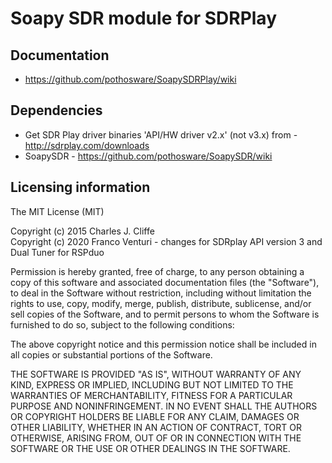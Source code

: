 # Soapy SDR module for SDRPlay

## Documentation

* https://github.com/pothosware/SoapySDRPlay/wiki

## Dependencies

* Get SDR Play driver binaries 'API/HW driver v2.x' (not v3.x) from - http://sdrplay.com/downloads
* SoapySDR - https://github.com/pothosware/SoapySDR/wiki

## Licensing information

The MIT License (MIT)

Copyright (c) 2015 Charles J. Cliffe<br/>
Copyright (c) 2020 Franco Venturi - changes for SDRplay API version 3 and Dual Tuner for RSPduo


Permission is hereby granted, free of charge, to any person obtaining a copy
of this software and associated documentation files (the "Software"), to deal
in the Software without restriction, including without limitation the rights
to use, copy, modify, merge, publish, distribute, sublicense, and/or sell
copies of the Software, and to permit persons to whom the Software is
furnished to do so, subject to the following conditions:

The above copyright notice and this permission notice shall be included in
all copies or substantial portions of the Software.

THE SOFTWARE IS PROVIDED "AS IS", WITHOUT WARRANTY OF ANY KIND, EXPRESS OR
IMPLIED, INCLUDING BUT NOT LIMITED TO THE WARRANTIES OF MERCHANTABILITY,
FITNESS FOR A PARTICULAR PURPOSE AND NONINFRINGEMENT. IN NO EVENT SHALL THE
AUTHORS OR COPYRIGHT HOLDERS BE LIABLE FOR ANY CLAIM, DAMAGES OR OTHER
LIABILITY, WHETHER IN AN ACTION OF CONTRACT, TORT OR OTHERWISE, ARISING FROM,
OUT OF OR IN CONNECTION WITH THE SOFTWARE OR THE USE OR OTHER DEALINGS IN
THE SOFTWARE.


